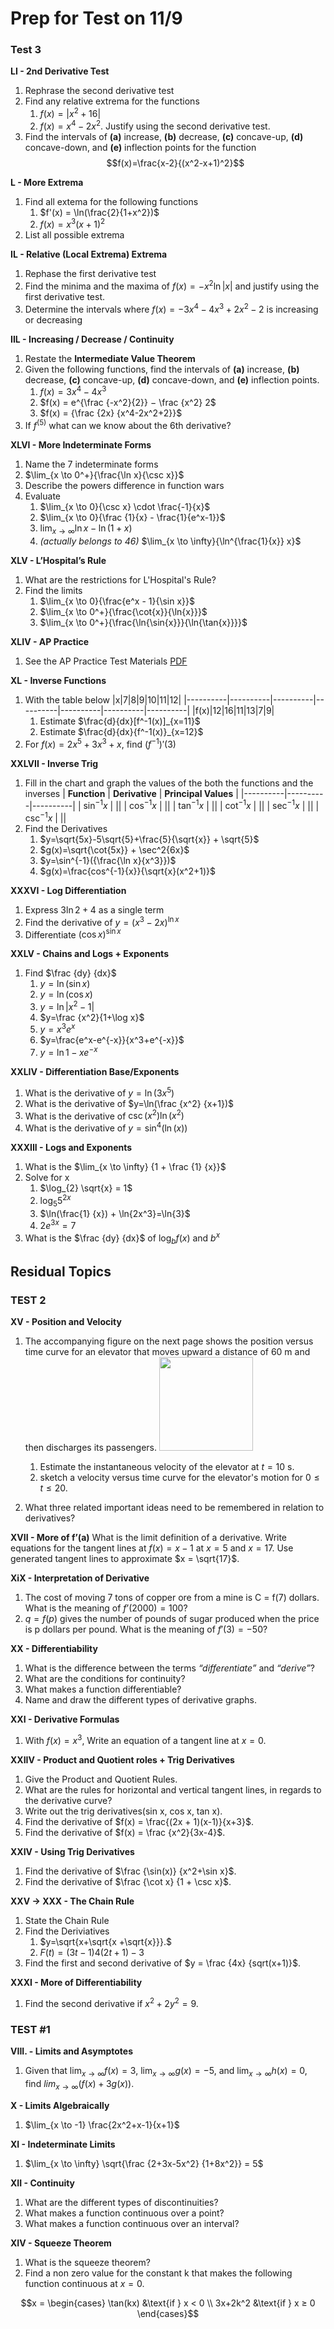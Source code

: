 # Prep for Test on 11/9

### Test 3
**LI - 2nd Derivative Test**
1. Rephrase the second derivative test
2. Find any relative extrema for the functions 
   1. $f(x) = |x^2 + 16|$
   2. $f(x) =x^4 -2x^2$. Justify using the second derivative test.
3. Find the intervals of **(a)** increase, **(b)** decrease, **(c)** concave-up, **(d)** concave-down, and **(e)** inflection points for the function
   $$f(x)=\frac{x-2}{(x^2-x+1)^2}$$


**L - More Extrema**
1. Find all extema for the following functions
   1. $f'(x) = \ln(\frac{2}{1+x^2})$ 
   2. $f(x) = x^3(x+1)^2$
2. List all possible extrema

**IL - Relative (Local Extrema) Extrema**
1.  Rephase the first derivative test 
2. Find the minima and the maxima of $f(x) = -x^2\ln|x|$ and justify using the first derivative test.
3. Determine the intervals where $f(x) = -3x^4-4x^3+2x^2-2$ is increasing or decreasing

**IIL - Increasing / Decrease / Continuity**
1. Restate the **Intermediate Value Theorem**
2. Given the following functions, find the intervals of **(a)** increase, **(b)** decrease, **(c)** concave-up, **(d)** concave-down, and **(e)** inflection points. 
   1. $f(x) = 3x^4 -4x^3$
   2. $f(x) = e^{\frac {-x^2}{2}} − \frac {x^2} 2$
   3. $f(x) = {\frac {2x} {x^4-2x^2+2}}$
3. If $f^(5)$ what can we know about the 6th derivative?



**XLVI - More Indeterminate Forms**
1. Name the 7 indeterminate forms
2. $\lim_{x \to 0^+}{\frac{\ln x}{\csc x}}$
3. Describe the powers difference in function wars
4. Evaluate
   1. $\lim_{x \to 0}{\csc x} \cdot \frac{-1}{x}$
   2. $\lim_{x \to 0}{\frac {1}{x} - \frac{1}{e^x-1}}$
   3. $\lim_{x \to \infty}{\ln{x}-\ln(1+x)}$
   4. *(actually belongs to 46)* $\lim_{x \to \infty}{\ln^{\frac{1}{x}} x}$


**XLV - L’Hospital’s Rule**
1. What are the restrictions for L'Hospital's Rule?
2. Find the limits
   1. $\lim_{x \to 0}{\frac{e^x - 1}{\sin x}}$
   2. $\lim_{x \to 0^+}{\frac{\cot{x}}{\ln{x}}}$
   3. $\lim_{x \to 0^+}{\frac{\ln{\sin{x}}}{\ln{\tan{x}}}}$

**XLIV - AP Practice**
1. See the AP Practice Test Materials [PDF](https://doc-14-9c-prod-00-apps-viewer.googleusercontent.com/viewer2/prod-00/pdf/c9resv5dn82tgtfvdll6irnv020jmb0k/k36bvcq010i5sbfckms464hi7vkkniuf/1699228500000/3/106653468576542089441/APznzabjIm5DdMXpYjiNYzZgMydvBvEeRPkcIcgMTSBU1dxM4ribaksHv1bHFFCJmsO-KgNmktk9pgXgzjcT7XtkjUy-Kc6f0KeWZoEisrn9NmfdHgVSFKy94tnEvXy8-l1AklyKS7JTaXntdGkypWhSmQhdbdf0KTa10Vp6seZrmUkhfFHv1aeyWRPiVJNPxot_988Lib1voc99xg1IfGoBsvIP9i_wtSS7rd7Q3YRq4HQljSsE5s-RdAyy3QTm4T44LVwCrgK_O0OuGCYrG8eGLPPRMU32YWg7BruSvDhXyWoLSx_RxSJ15pUC6eBP59vYydZ9h4IGJFcq1JFx91fhWlFKI7S2Ch4AJD97ANs_BR29RFiYfSAVNGnCPubOtcE-MucZ7XJAMhW1SCEqd16QzA8llXq8WjTtNkKNHOvRT3C2yyHbAXI=?authuser=1&nonce=7vk0a77v2eotm&user=106653468576542089441&hash=m0m7ejib3kpkf30d96lackv61gq1vgh4)

**XL - Inverse Functions**
1. With the table below
   |x|7|8|9|10|11|12|
   |----------|----------|----------|----------|----------|----------|----------|
   |f(x)|12|16|11|13|7|9|
   1. Estimate $\frac{d}{dx}[f^-1(x)]_{x=11}$
   2. Estimate $\frac{d}{dx}{f^-1(x)}_{x=12}$
2. For $f(x)=2x^5+3x^3+x$, find $(f^{-1})'(3)$


**XXLVII - Inverse Trig**
1. Fill in the chart and graph the values of the both the functions and the inverses
   | **Function** | **Derivative** | **Principal Values** | 
   |----------|----------|----------|
   | $\sin^{-1}{x}$ | ||
   | $\cos^{-1}{x}$ | ||
   | $\tan^{-1}{x}$ | ||
   | $\cot^{-1}{x}$ | ||
   | $\sec^{-1}{x}$ | ||
   | $\csc^{-1}{x}$ | ||
2. Find the Derivatives
   1. $y=\sqrt{5x}-5\sqrt{5}+\frac{5}{\sqrt{x}} + \sqrt{5}$
   2. $g(x)=\sqrt{\cot{5x}} + \sec^2{6x}$
   3. $y=\sin^{-1}({\frac{\ln x}{x^3}})$
   4. $g(x)=\frac{cos^{-1}{x}}{\sqrt{x}(x^2+1)}$


**XXXVI - Log Differentiation**
1. Express $3\ln{2} + 4$ as a single term
2. Find the derivative of $y=({x^3-2x})^{\ln{x}}$
3. Differentiate $(\cos{x})^{\sin{x}}$


**XXLV - Chains and Logs + Exponents**
1. Find $\frac {dy} {dx}$
   1. $y=\ln(\sin x)$
   2. $y=\ln(\cos x)$
   3. $y=\ln{|x^2-1|}$
   4. $y=\frac {x^2}{1+\log x}$
   5. $y=x^3 e^x$
   6. $y=\frac{e^x-e^{-x}}{x^3+e^{-x}}$
   7. $y=\ln{1-xe^{-x}}$

**XXLIV - Differentiation Base/Exponents**
1. What is the derivative of $y=\ln(3x^5)$
2. What is the derivative of $y=\ln(\frac {x^2} {x+1})$
3. What is the derivative of $\csc(x^2)\ln(x^2)$
4. What is the derivative of $y=\sin^4(\ln(x))$

**XXXIII - Logs and Exponents**
1. What is the $\lim_{x \to \infty} {1 + \frac {1} {x}}$
2. Solve for x
   1. $\log_{2} \sqrt{x} = 1$
   2. $\log_{5} 5^{2x}$
   3. $\ln(\frac{1} {x}) + \ln{2x^3}=\ln{3}$
   4. $2e^{3x}=7$
3. What is the $\frac {dy} {dx}$ of $\log_{b} {f(x)}$ and $b^x$

## Residual Topics

### TEST 2

**XV - Position and Velocity**
1. The accompanying figure on the next page shows the position versus time curve for an elevator that moves upward a distance of 60 m and then discharges its passengers. 
      <img src="3TestMaterials/Screenshot 2023-11-05 at 1.09.35 PM.png" width = 150 display= block margin-left= auto margin-right= auto width= 50%>

   1. Estimate the instantaneous velocity of the elevator at $t = 10$ s.
   2. sketch a velocity versus time curve for the elevator's motion for $0 ≤ t ≤ 20$.

2. What three related important ideas need to be remembered in relation to derivatives?

**XVII - More of f’(a)**
What is the limit definition of a derivative.
Write equations for the tangent lines at $f(x) = x-1$ at $x = 5$ and $x = 17$.
Use generated tangent lines to approximate $x = \sqrt{17}$.

**XiX - Interpretation of Derivative**
1. The cost of moving 7 tons of copper ore from a mine is C = f(7) dollars. What is the meaning of $f’(2000) = 100$?
2. $q = f(p)$ gives the number of pounds of sugar produced when the price is p dollars per pound. What is the meaning of $f'(3) = -50$?

**XX - Differentiability**
1. What is the difference between the terms _“differentiate”_ and _“derive”_?
2. What are the conditions for continuity?
3. What makes a function differentiable?
4. Name and draw the different types of derivative graphs.

**XXI - Derivative Formulas**
1. With $f(x) = x^3$, Write an equation of a tangent line at $x = 0$.

**XXIIV - Product and Quotient roles + Trig Derivatives**
1. Give the Product and Quotient Rules.
2. What are the rules for horizontal and vertical tangent lines, in regards to the derivative curve?
3. Write out the trig derivatives(sin x, cos x, tan x).
4. Find the derivative of $f(x) = \frac{(2x + 1)(x-1)}{x+3}$.
5. Find the derivative of $f(x) = \frac {x^2}{3x-4}$.

**XXIV - Using Trig Derivatives**
1. Find the derivative of $\frac {\sin(x)} {x^2+\sin x}$.
2. Find the derivative of $\frac {\cot x} {1 + \csc x}$.

**XXV $\to$ XXX - The Chain Rule**
1. State the Chain Rule
2. Find the Deriviatives
   1. $y=\sqrt{x+\sqrt{x +\sqrt{x}}}.$
   2. $F(t) = (3t-1)4(2t+1)-3$
3. Find the first and second derivative of $y = \frac {4x} {sqrt(x+1)}$.

**XXXI - More of Differentiability**
1. Find the second derivative if $x^2+2y^2=9$.

### TEST #1
**VIII. - Limits and Asymptotes**
1. Given that $\lim_{x \to \infty} f(x) = 3$, $\lim_{x \to \infty} g(x) = -5$, and $\lim_{x \to \infty} h(x) = 0$, find $lim_{x \to \infty} (f(x) + 3g(x))$.

**X - Limits Algebraically**
1. $\lim_{x \to -1} \frac{2x^2+x-1}{x+1}$

**XI - Indeterminate Limits**
1. $\lim_{x \to \infty} \sqrt{\frac {2+3x-5x^2} {1+8x^2}} = 5$

**XII - Continuity**
1. What are the different types of discontinuities?
2. What makes a function continuous over a point?
3. What makes a function continuous over an interval?

**XIV - Squeeze Theorem**
1.  What is the squeeze theorem?
2.  Find a non zero value for the constant k that makes the following function continuous at $x=0$.

$$x = \begin{cases}
   \tan(kx) &\text{if } x < 0 \\
   3x+2k^2 &\text{if } x ≥ 0
\end{cases}$$

